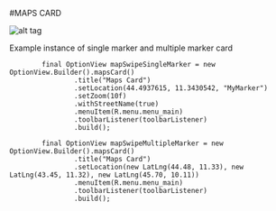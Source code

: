 #MAPS CARD

![alt tag](http://s2.postimg.org/i7te06hqx/Screenshot_2016_02_20_21_44_02.png)

Example instance of single marker and multiple marker card

```
        final OptionView mapSwipeSingleMarker = new OptionView.Builder().mapsCard()
                .title("Maps Card")
                .setLocation(44.4937615, 11.3430542, "MyMarker")
                .setZoom(10f)
                .withStreetName(true)
                .menuItem(R.menu.menu_main)
                .toolbarListener(toolbarListener)
                .build();

        final OptionView mapSwipeMultipleMarker = new OptionView.Builder().mapsCard()
                .title("Maps Card")
                .setLocation(new LatLng(44.48, 11.33), new LatLng(43.45, 11.32), new LatLng(45.70, 10.11))
                .menuItem(R.menu.menu_main)
                .toolbarListener(toolbarListener)
                .build();
```
